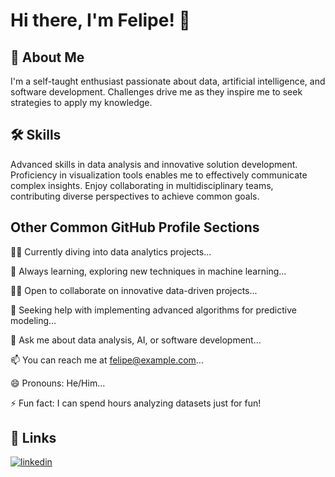 # Hi there, I'm Felipe! 👋

## 🚀 About Me
I'm a self-taught enthusiast passionate about data, artificial intelligence, and software development. Challenges drive me as they inspire me to seek strategies to apply my knowledge.

## 🛠 Skills
Advanced skills in data analysis and innovative solution development. Proficiency in visualization tools enables me to effectively communicate complex insights. Enjoy collaborating in multidisciplinary teams, contributing diverse perspectives to achieve common goals.

## Other Common GitHub Profile Sections
👩‍💻 Currently diving into data analytics projects...

🧠 Always learning, exploring new techniques in machine learning...

👯‍♀️ Open to collaborate on innovative data-driven projects...

🤔 Seeking help with implementing advanced algorithms for predictive modeling...

💬 Ask me about data analysis, AI, or software development...

📫 You can reach me at [felipe@example.com](mailto:felipe@example.com)...

😄 Pronouns: He/Him...

⚡️ Fun fact: I can spend hours analyzing datasets just for fun!

## 🔗 Links

[![linkedin](https://img.shields.io/badge/linkedin-0A66C2?style=for-the-badge&logo=linkedin&logoColor=white)](https://www.linkedin.com/in/felipe/)

